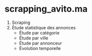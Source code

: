 # scrapping_avito.ma

1.   Scraping
2.   Étude statistique des annonces
      *   Étude par catégorie
      *   Étude par ville
      *   Étude par annonceur
      *   Évolution temporelle
